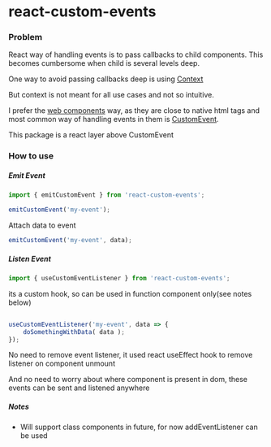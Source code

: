 # react-custom-events

### Problem
React way of handling events is to pass callbacks to child components.
This becomes cumbersome when child is several levels deep.

One way to avoid passing callbacks deep is using [Context](https://reactjs.org/docs/context.html)

But context is not meant for all use cases and not so intuitive.

I prefer the [web components](https://developer.mozilla.org/en-US/docs/Web/Web_Components) way, as they are close to native html tags and most common way of handling events in them is [CustomEvent](https://developer.mozilla.org/en-US/docs/Web/API/CustomEvent).

This package is a react layer above CustomEvent

### How to use

##### Emit Event
```javascript
import { emitCustomEvent } from 'react-custom-events';

emitCustomEvent('my-event');
```
Attach data to event
```javascript
emitCustomEvent('my-event', data);
```

##### Listen Event
```javascript
import { useCustomEventListener } from 'react-custom-events';
```

its a custom hook, so can be used in function component only(see notes below)
```javascript

useCustomEventListener('my-event', data => {
    doSomethingWithData( data );
});
```

No need to remove event listener, it used react useEffect hook to remove listener on component unmount

And no need to worry about where component is present in dom, these events can be sent and listened anywhere


##### Notes
* Will support class components in future, for now addEventListener can be used
